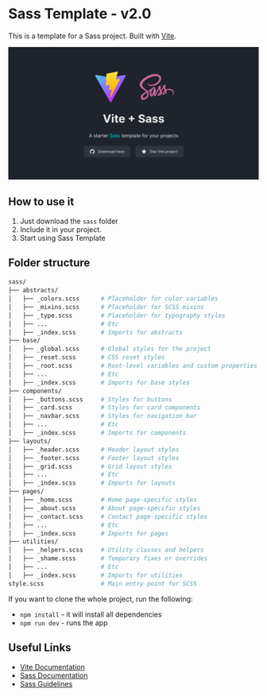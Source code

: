 # Sass Template - v2.0

This is a template for a Sass project. Built with [Vite](https://vitejs.dev/).

![Landing Page](/public/landing-page.png)

## How to use it

1. Just download the `sass` folder
2. Include it in your project.
3. Start using Sass Template

## Folder structure

```bash
sass/
├── abstracts/
│   ├── _colors.scss      # Placeholder for color variables
│   ├── _mixins.scss      # Placeholder for SCSS mixins
│   ├── _type.scss        # Placeholder for typography styles
│   ├── ...               # Etc
│   ├── _index.scss       # Imports for abstracts
├── base/
│   ├── _global.scss      # Global styles for the project
│   ├── _reset.scss       # CSS reset styles
│   ├── _root.scss        # Root-level variables and custom properties
│   ├── ...               # Etc
│   ├── _index.scss       # Imports for base styles
├── components/
│   ├── _buttons.scss     # Styles for buttons
│   ├── _card.scss        # Styles for card components
│   ├── _navbar.scss      # Styles for navigation bar
│   ├── ...               # Etc
│   ├── _index.scss       # Imports for components
├── layouts/
│   ├── _header.scss      # Header layout styles
│   ├── _footer.scss      # Footer layout styles
│   ├── _grid.scss        # Grid layout styles
│   ├── ...               # Etc
│   ├── _index.scss       # Imports for layouts
├── pages/
│   ├── _home.scss        # Home page-specific styles
│   ├── _about.scss       # About page-specific styles
│   ├── _contact.scss     # Contact page-specific styles
│   ├── ...               # Etc
│   ├── _index.scss       # Imports for pages
├── utilities/
│   ├── _helpers.scss     # Utility classes and helpers
│   ├── _shame.scss       # Temporary fixes or overrides
│   ├── ...               # Etc
│   ├── _index.scss       # Imports for utilities
style.scss                # Main entry point for SCSS
```

If you want to clone the whole project, run the following:

- `npm install` - it will install all dependencies
- `npm run dev` - runs the app

## Useful Links

- [Vite Documentation](https://vitejs.dev/guide/)
- [Sass Documentation](https://sass-lang.com/documentation)
- [Sass Guidelines](https://sass-guidelin.es/)
